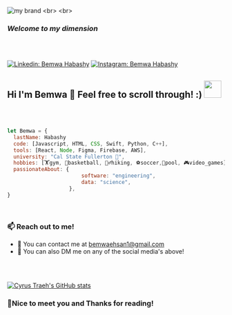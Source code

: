 ![my brand]([https://i.imgur.com/lqX5J82.gif](https://64.media.tumblr.com/dc3697bed909aeae46e22dba541114d2/tumblr_mwyf5fwezO1rsdpaso1_500.gifv))
<br>
<br>
<h3 style="font-weight:bold"><em>Welcome to my dimension</em>
</h3><br>
<br>

[![Linkedin: Bemwa Habashy](https://img.shields.io/badge/-Bemwa_Habashy-blue?style=plastic&logo=Linkedin&logoColor=white&link=https://www.linkedin.com/in/bemwa-habashy-b906181bb/)](https://www.linkedin.com/in/bemwa-habashy-b906181bb/)
[![Instagram: Bemwa Habashy](https://img.shields.io/badge/-Bemwa_Habashy-pink?style=plastic&logo=Instagram&logoColor=white&link=https://www.instagram.com/bemwahabashy/)](https://www.instagram.com/bemwahabashy/)


<h2 style="font-weight:bold"> Hi I'm Bemwa 👋 Feel free to scroll through! :) <img src="https://media3.giphy.com/media/vzY5lE13aErsxmmeQx/giphy.gif?cid=790b761143788319a5b7b8418859a5de656da442dffc05df&rid=giphy.gif&ct=s" width="40" height="40"></h2>
<br>
<br>

```javascript
let Bemwa = {
  lastName: Habashy
  code: [Javascript, HTML, CSS, Swift, Python, C++],
  tools: [React, Node, Figma, Firebase, AWS],
  university: "Cal State Fullerton 🐘",
  hobbies: [🏋️gym, 🏀basketball, 🚶‍♂️hiking, ⚽soccer,🎱pool, 🎮video_games],
  passionateAbout: {
                        software: "engineering",
                        data: "science",
                    },
}
```
<br>

<h3 style="font-weight:bold">📫 Reach out to me!</h3>
<ul>
<li>💌 You can contact me at <a href="mailto:bemwaehsan1@gmail.com">bemwaehsan1@gmail.com</a></li>
<li>📱 You can also DM me on any of the social media's above!</li>
</ul>
<br>
<br>

[![Cyrus Traeh's GitHub stats](https://github-readme-stats.vercel.app/api?username=TRA3H)](https://github.com/TRA3H/github-readme-stats)


<h3 style="font-weight:bold">🤝Nice to meet you and Thanks for reading! </h3>


<!--
**TRA3H/TRA3H** is a ✨ _special_ ✨ repository because its `README.md` (this file) appears on your GitHub profile.

Here are some ideas to get you started:

- 🔭 I’m currently working on ...
- 🌱 I’m currently learning ...
- 👯 I’m looking to collaborate on ...
- 🤔 I’m looking for help with ...
- 💬 Ask me about ...
- 📫 How to reach me: ...
- 😄 Pronouns: ...
- ⚡ Fun fact: ...
-->
